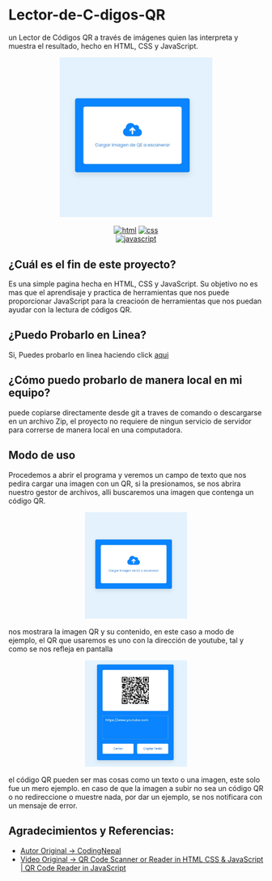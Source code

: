 # Lector-de-C-digos-QR
un Lector de Códigos QR a través de imágenes quien las interpreta y muestra el resultado, hecho en HTML, CSS y JavaScript.

<div align="center">
  <a href="https://carlosorellana00.github.io/Lector-de-C-digos-QR/" rel="noopener">
    <img src="docs/img/img.jpg" alt="icon" width="60%">
  </a>
    
  [![html](https://img.shields.io/badge/html-5-blue.svg)](https://html.com/)
  [![css](https://img.shields.io/badge/css-3-red.svg)](https://www.w3.org/Style/CSS/Overview.en.html)  
  [![javascript](https://img.shields.io/badge/JavaScript-Vanilla-yellow.svg)](https://www.javascript.com/)
  
</div>


## ¿Cuál es el fin de este proyecto?
Es una simple pagina hecha en HTML, CSS y JavaScript. 
Su objetivo no es mas que el aprendisaje y practica de herramientas que nos puede proporcionar JavaScript para la creacioón de herramientas que nos puedan ayudar 
con la lectura de códigos QR.

## ¿Puedo Probarlo en Linea? 
Si, Puedes probarlo en linea haciendo click [aqui](https://carlosorellana00.github.io/Lector-de-C-digos-QR/)

## ¿Cómo puedo probarlo de manera local en mi equipo?
puede copiarse directamente desde git a traves de comando o descargarse en un archivo Zip, el proyecto no requiere de ningun servicio de servidor para correrse
de manera local en una computadora.

## Modo de uso

Procedemos a abrir el programa y veremos un campo de texto que nos pedira cargar una imagen con un QR, si la presionamos, se nos abrira nuestro gestor de archivos,
alli buscaremos una imagen que contenga un código QR.

<div align="center">
  <a href="https://carlosorellana00.github.io/Lector-de-C-digos-QR/" rel="noopener">
    <img src="docs/img/img.jpg" alt="icon" width="40%">
  </a>
</div>

nos mostrara la imagen QR y su contenido, en este caso a modo de ejemplo, el QR que usaremos es uno con la dirección de youtube, tal y como se nos refleja en pantalla

<div align="center">
  <a href="https://carlosorellana00.github.io/Lector-de-C-digos-QR/" rel="noopener">
    <img src="docs/img/img1.jpg" alt="icon" width="40%">
  </a>
</div>

el código QR pueden ser mas cosas como un texto o una imagen, este solo fue un mero ejemplo.
en caso de que la imagen a subir no sea un código QR o no redireccione o muestre nada, por dar un ejemplo, se nos notificara con un mensaje de error.


## Agradecimientos y Referencias:

- [Autor Original -> CodingNepal](https://www.youtube.com/c/CodingNepal)
- [Video Original -> QR Code Scanner or Reader in HTML CSS & JavaScript | QR Code Reader in JavaScript](https://www.youtube.com/watch?v=TEGCjBNgL70)



